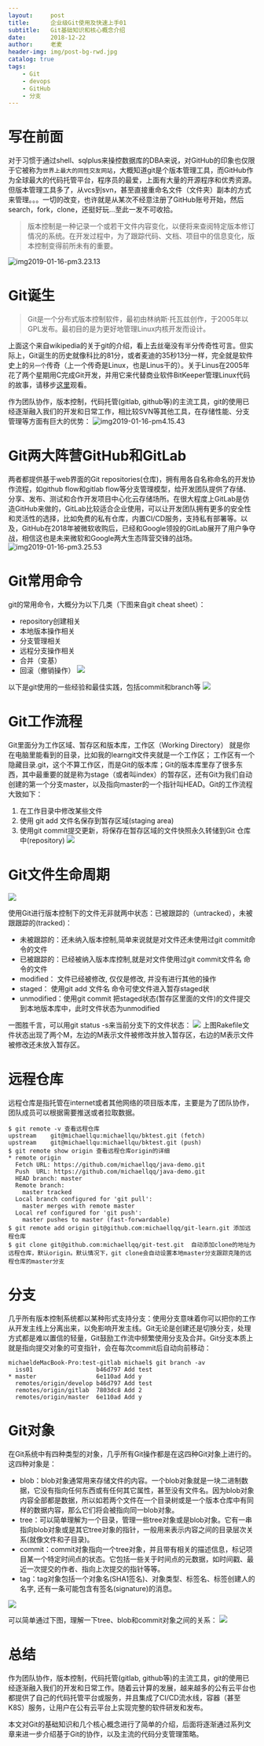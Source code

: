 ```yaml
---
layout:     post
title:      企业级Git使用及快速上手01
subtitle:   Git基础知识和核心概念介绍
date:       2018-12-22
author:     老麦
header-img: img/post-bg-rwd.jpg
catalog: true
tags:
    - Git
    - devops
    - GitHub
    - 分支
---
```

# 写在前面
对于习惯于通过shell、sqlplus来操控数据库的DBA来说，对GitHub的印象也仅限于它被称为`世界上最大的同性交友网站`，大概知道git是个版本管理工具，而GitHub作为全球最大的代码托管平台，程序员的最爱，上面有大量的开源程序和优秀资源。但版本管理工具多了，从vcs到svn，甚至直接重命名文件（文件夹）副本的方式来管理。。。一切的改变，也许就是从某次不经意注册了GitHub账号开始，然后search，fork，clone，还挺好玩...至此一发不可收拾。

> 版本控制是一种记录一个或若干文件内容变化，以便将来查阅特定版本修订情况的系统。在开发过程中，为了跟踪代码、文档、项目中的信息变化，版本控制变得前所未有的重要。

![img2019-01-16-pm3.23.13](http://img.yuandingit.com/img2019-01-16-pm3.23.13.png)


# Git诞生
> Git是一个分布式版本控制软件，最初由林纳斯·托瓦兹创作，于2005年以GPL发布。最初目的是为更好地管理Linux内核开发而设计。

上面这个来自wikipedia的关于git的介绍，看上去丝毫没有半分传奇性可言。但实际上，Git诞生的历史就像科比的81分，或者麦迪的35秒13分一样，完全就是软件史上的`另一个`传奇（上一个传奇是Linux，也是Linus干的）。关于Linus在2005年花了两个星期用C完成Git开发，并用它来代替商业软件BitKeeper管理Linux代码的故事，请移步[这里](https://www.liaoxuefeng.com/wiki/0013739516305929606dd18361248578c67b8067c8c017b000/00137402760310626208b4f695940a49e5348b689d095fc000)观看。

作为团队协作，版本控制，代码托管(gitlab, github等)的主流工具，git的使用已经逐渐融入我们的开发和日常工作，相比较SVN等其他工具，在存储性能、分支管理等方面有巨大的优势：
![img2019-01-16-pm4.15.43](http://img.yuandingit.com/img2019-01-16-pm4.15.43.png)


# Git两大阵营GitHub和GitLab
两者都提供基于web界面的Git repositories(仓库)，拥有用各自名称命名的开发协作流程，如github flow和gitlab flow等分支管理模型，给开发团队提供了存储、分享、发布、测试和合作开发项目中心化云存储场所。在很大程度上GitLab是仿造GitHub来做的，GitLab比较适合企业使用，可以让开发团队拥有更多的安全性和灵活性的选择，比如免费的私有仓库，内置CI/CD服务，支持私有部署等。以及，GitHub在2018年被微软收购后，已经和Google领投的GitLab展开了用户争夺战，相信这也是未来微软和Google两大生态阵营交锋的战场。
![img2019-01-16-pm3.25.53](http://img.yuandingit.com/img2019-01-16-pm3.25.53.png)

# Git常用命令
git的常用命令，大概分为以下几类（下图来自git cheat sheet）：
* repository创建相关
* 本地版本操作相关
* 分支管理相关
* 远程分支操作相关
* 合并（变基）
* 回滚（撤销操作）
![](http://img.yuandingit.com/15476249067929.jpg)

以下是git使用的一些经验和最佳实践，包括commit和branch等
![](http://img.yuandingit.com/15476249245581.jpg)


# Git工作流程
Git里面分为工作区域、暂存区和版本库，工作区（Working Directory）
就是你在电脑里能看到的目录，比如我的learngit文件夹就是一个工作区；
工作区有一个隐藏目录.git，这个不算工作区，而是Git的版本库；Git的版本库里存了很多东西，其中最重要的就是称为stage（或者叫index）的暂存区，还有Git为我们自动创建的第一个分支master，以及指向master的一个指针叫HEAD。Git的工作流程大致如下：
1. 在工作目录中修改某些文件
2. 使用 git add 文件名保存到暂存区域(staging area)
3. 使用git commit提交更新，将保存在暂存区域的文件快照永久转储到Git 仓库中(repository)
![](http://img.yuandingit.com/15476250763384.jpg)
# Git文件生命周期
![](http://img.yuandingit.com/15476246091363.jpg)

使用Git进行版本控制下的文件无非就两中状态：已被跟踪的（untracked），未被跟跟踪的(tracked)：

* 未被跟踪的：还未纳入版本控制,简单来说就是对文件还未使用过git commit命令的文件 
* 已被跟踪的：已经被纳入版本库控制,就是对文件使用过git commit文件名 命令的文件
* modified： 文件已经被修改, 仅仅是修改, 并没有进行其他的操作
* staged： 使用git add 文件名 命令可使文件进入暂存staged状
* unmodified：使用git commit 把staged状态(暂存区里面的文件)的文件提交到本地版本库中，此时文件状态为unmodified

一图胜千言，可以用git status -s来当前分支下的文件状态：
![](http://img.yuandingit.com/15476257253525.jpg)
上图Rakefile文件状态出现了两个M，左边的M表示文件被修改并放入暂存区，右边的M表示文件被修改还未放入暂存区。

# 远程仓库
远程仓库是指托管在internet或者其他网络的项目版本库，主要是为了团队协作，团队成员可以根据需要推送或者拉取数据。

```
$ git remote -v 查看远程仓库
upstream	git@michaellqu:michaellqu/bktest.git (fetch)
upstream	git@michaellqu:michaellqu/bktest.git (push)
$ git remote show origin 查看远程仓库origin的详细
* remote origin
  Fetch URL: https://github.com/michaellqq/java-demo.git
  Push  URL: https://github.com/michaellqq/java-demo.git
  HEAD branch: master
  Remote branch:
    master tracked
  Local branch configured for 'git pull':
    master merges with remote master
  Local ref configured for 'git push':
    master pushes to master (fast-forwardable)
$ git remote add origin git@github.com:michaellqq/git-learn.git 添加远程仓库
$ git clone git@github.com:michaellqq/git-test.git  自动添加clone的地址为远程仓库，默认origin。默认情况下，git clone会自动设置本地master分支跟踪克隆的远程仓库的master分支
```
# 分支
几乎所有版本控制系统都以某种形式支持分支：使用分支意味着你可以把你的工作从开发主线上分离出来，以免影响开发主线。Git无论是创建还是切换分支，处理方式都是难以置信的轻量，Git鼓励工作流中频繁使用分支及合并。Git分支本质上就是指向提交对象的可变指针，会在每次commit后自动向前移动：

```
michaeldeMacBook-Pro:test-gitlab michael$ git branch -av
  iss01                  b46d797 Add test
* master                 6e110ad Add y
  remotes/origin/develop b46d797 Add test
  remotes/origin/gitlab  7803dc8 Add 2
  remotes/origin/master  6e110ad Add y
```

# Git对象
在Git系统中有四种类型的对象，几乎所有Git操作都是在这四种Git对象上进行的。这四种对象是：

* blob：blob对象通常用来存储文件的内容。一个blob对象就是一块二进制数据，它没有指向任何东西或有任何其它属性，甚至没有文件名。因为blob对象内容全部都是数据，所以如若两个文件在一个目录树或是一个版本仓库中有同样的数据内容，那么它们将会被指向同一blob对象。
* tree：可以简单理解为一个目录，管理一些tree对象或是blob对象。它有一串指向blob对象或是其它tree对象的指针，一般用来表示内容之间的目录层次关系(就像文件和子目录)。
* commit：commit对象指向一个tree对象，并且带有相关的描述信息，标记项目某一个特定时间点的状态。它包括一些关于时间点的元数据，如时间戳、最近一次提交的作者、指向上次提交的指针等等。
* tag：tag对象包括一个对象名(SHA1签名)、对象类型、标签名、标签创建人的名字, 还有一条可能包含有签名(signature)的消息。

![](http://img.yuandingit.com/15476273150050.jpg)

可以简单通过下图，理解一下tree、blob和commit对象之间的关系：
![](http://img.yuandingit.com/15476290356976.jpg) 


# 总结
作为团队协作，版本控制，代码托管(gitlab, github等)的主流工具，git的使用已经逐渐融入我们的开发和日常工作。随着云计算的发展，越来越多的公有云平台也都提供了自己的代码托管平台或服务，并且集成了CI/CD流水线，容器（甚至K8S）服务，让用户在公有云平台上实现完整的软件研发和发布。

本文对Git的基础知识和几个核心概念进行了简单的介绍，后面将逐渐通过系列文章来进一步介绍基于Git的协作，以及主流的代码分支管理策略。



